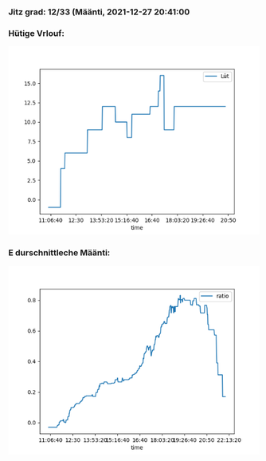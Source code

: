 ### Jitz grad: 12/33 (Määnti, 2021-12-27 20:41:00

### Hütige Vrlouf:
![Graph](Today.png)

### E durschnittleche Määnti:
![Graph](Määnti.png)